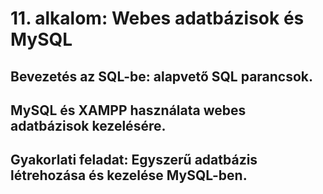 # 11. alkalom: Webes adatbázisok és MySQL

## Bevezetés az SQL-be: alapvető SQL parancsok.
## MySQL és XAMPP használata webes adatbázisok kezelésére.
## Gyakorlati feladat: Egyszerű adatbázis létrehozása és kezelése MySQL-ben.